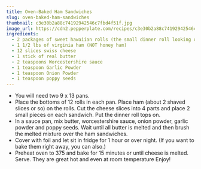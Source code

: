 ```yaml
---
title: Oven-Baked Ham Sandwiches
slug: oven-baked-ham-sandwiches
thumbnail: c3e30b2a88c74192942546c7fbd4f51f.jpg
image_url: https://cdn2.pepperplate.com/recipes/c3e30b2a88c74192942546c7fbd4f51f.jpg
ingredients:
  - 2 packages of sweet hawaiian rolls (the small dinner roll looking ones)
  - 1 1/2 lbs of virginia ham (NOT honey ham)
  - 12 slices swiss cheese
  - 1 stick of real butter
  - 2 teaspoons Worcestershire sauce
  - 1 teaspoon Garlic Powder
  - 1 teaspoon Onion Powder
  - 1 teaspoon poppy seeds
---
```


* You will need two 9 x 13 pans.
* Place the bottoms of 12 rolls in each pan. Place ham (about 2 shaved slices or so) on the rolls. Cut the cheese slices into 4 parts and place 2 small pieces on each sandwich. Put the dinner roll tops on.
* In a sauce pan, mix butter, worcestershire sauce, onion powder, garlic powder and poppy seeds. Wait until all butter is melted and then brush the melted mixture over the ham sandwiches.
* Cover with foil and let sit in fridge for 1 hour or over night. (If you want to bake them right away, you can also.)
* Preheat oven to 375 and bake for 15 minutes or until cheese is melted. Serve. They are great hot and even at room temperature Enjoy!
